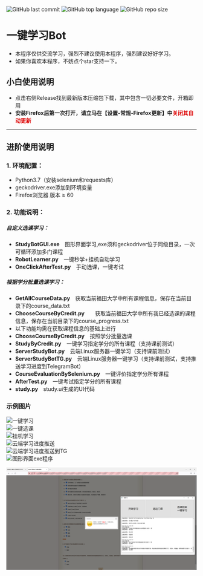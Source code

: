 ![GitHub last commit](https://img.shields.io/github/last-commit/Idealisten/OneClickToLearnFotonUniversityOnlineStudyPlatform)
![GitHub top language](https://img.shields.io/github/languages/top/Idealisten/OneClickToLearnFotonUniversityOnlineStudyPlatform)
![GitHub repo size](https://img.shields.io/github/repo-size/Idealisten/OneClickToLearnFotonUniversityOnlineStudyPlatform)
# 一键学习Bot
* 本程序仅供交流学习，强烈不建议使用本程序，强烈建议好好学习。<br>
* 如果你喜欢本程序，不妨点个star支持一下。<br>
## 小白使用说明<br>
* 点击右侧Release找到最新版本压缩包下载，其中包含一切必要文件，开箱即用
* **安装Firefox后第一次打开，请立马在【设置-常规-Firefox更新】中<font color="#dd0000">关闭其自动更新</font><br />**
---
## 进阶使用说明<br>
### 1.  环境配置：<br>
* Python3.7（安装selenium和requests库）<br>
* geckodriver.exe添加到环境变量<br>
* Firefox浏览器 版本 ≥ 60<br>
### 2. 功能说明：<br>
##### 自定义选课学习：
* **StudyBotGUI.exe**&emsp;图形界面学习,exe须和geckodriver位于同级目录，一次可循环添加多门课程<br>
* **RobotLearner.py**&emsp;一键秒学+挂机自动学习<br>
* **OneClickAfterTest.py**&emsp;手动选课，一键考试<br>
##### 根据学分批量选课学习：
* **GetAllCourseData.py**&emsp;获取当前福田大学中所有课程信息，保存在当前目录下的course_data.txt<br>
* **ChooseCourseByCredit.py**&emsp;&emsp;获取当前福田大学中所有我已经选课的课程信息，保存在当前目录下的course_progress.txt<br>
* 以下功能均需在获取课程信息的基础上进行
* **ChooseCourseByCredit.py**&emsp;按照学分批量选课<br>
* **StudyByCredit.py**&emsp;一键学习指定学分的所有课程（支持课前测试）<br>
* **ServerStudyBot.py**&emsp;云端Linux服务器一键学习（支持课前测试）<br>
* **ServerStudyBotTG.py**&emsp;云端Linux服务器一键学习（支持课前测试，支持推送学习进度到TelegramBot）<br>
* **CourseEvaluationBySelenium.py**&emsp;一键评价指定学分所有课程<br>
* **AfterTest.py**&emsp;一键考试指定学分的所有课程<br>
* **study.py**&emsp;study.ui生成的UI代码<br>
### 示例图片
![一键学习](https://github.com/Idealisten/OneClickToLearnFotonUniversityOnlineStudyPlatform/blob/master/Images/%E4%B8%80%E9%94%AE%E5%AD%A6%E4%B9%A0.JPG)<br>
![一键选课](https://github.com/Idealisten/OneClickToLearnFotonUniversityOnlineStudyPlatform/blob/master/Images/%E4%B8%80%E9%94%AE%E9%80%89%E8%AF%BE.JPG)<br>
![挂机学习](https://github.com/Idealisten/OneClickToLearnFotonUniversityOnlineStudyPlatform/blob/master/Images/%E6%8C%82%E6%9C%BA%E5%AD%A6%E4%B9%A0.JPG)<br>
![云端学习进度推送](https://github.com/Idealisten/OneClickToLearnFotonUniversityOnlineStudyPlatform/blob/master/Images/%E4%BA%91%E7%AB%AF%E5%AD%A6%E4%B9%A0%E6%8E%A8%E9%80%81.jpg)<br>
![云端学习进度推送到TG](https://github.com/Idealisten/OneClickToLearnFotonUniversityOnlineStudyPlatform/blob/master/Images/%E6%8E%A8%E9%80%81TG.jpg)<br>
![图形界面exe程序](https://github.com/Idealisten/OneClickToLearnFotonUniversityOnlineStudyPlatform/blob/master/Images/GUI.jpg)<br>

![自动完成课后测试](https://github.com/Idealisten/OneClickToLearnFotonUniversityOnlineStudyPlatform/blob/master/Images/GUI%E8%AF%BE%E5%90%8E%E6%B5%8B%E8%AF%95%E6%88%AA%E5%9B%BE.png)<br>

